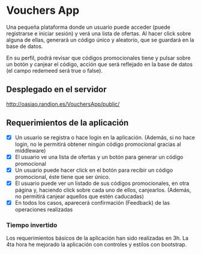# Vouchers App
Una pequeña plataforma donde un usuario puede acceder (puede registrarse e iniciar sesión) y verá una lista de ofertas.
Al hacer click sobre alguna de ellas, generará un código único y aleatorio, que se guardará en la base de datos. 

En su perfil, podrá revisar que códigos promocionales tiene y pulsar sobre un botón y canjear el código, 
acción que será reflejado en la base de datos (el campo redemeed será true o false).

## Desplegado en el servidor
http://oasiao.randion.es/VouchersApp/public/

## Requerimientos de la aplicación
- [x] Un usuario se registra o hace login en la aplicación. (Además, si no hace login, no le permitirá obtener 
  ningún código promocional gracias al middleware)
- [x] El usuario ve una lista de ofertas y un botón para generar un código promocional
- [x] Un usuario puede hacer click en el botón para recibir un código promocional, éste tiene que ser único.
- [x] El usuario puede ver un listado de sus códigos promocionales, en otra página y,
haciendo click sobre cada uno de ellos, canjearlos. (Además, no permitirá canjear aquellos que estén caducadas)
- [x] En todos los casos, aparecerá confirmación (Feedback) de las operaciones
realizadas

### Tiempo invertido
Los requerimientos básicos de la aplicación han sido realizadas en 3h. La 4ta hora he mejorado la aplicación con controles
y estilos con bootstrap. 
